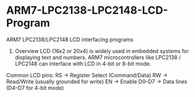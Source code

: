 # ARM7-LPC2138-LPC2148-LCD-Program
ARM7 LPC2138/LPC2148 LCD interfacing programs

1. Overview
LCD (16x2 or 20x4) is widely used in embedded systems for displaying text and numbers.
ARM7 microcontrollers like LPC2138 / LPC2148 can interface with LCD in 4-bit or 8-bit mode.

Common LCD pins:
RS → Register Select (Command/Data)
RW → Read/Write (usually grounded for write)
EN → Enable
D0–D7 → Data lines (D4–D7 for 4-bit mode)
